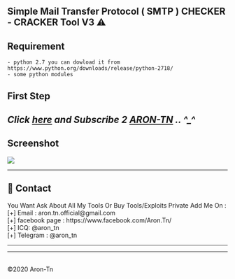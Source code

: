 ## Simple Mail Transfer Protocol ( SMTP ) CHECKER - CRACKER Tool V3 ⚠️


**Requirement**
----------

```
- python 2.7 you can dowload it from https://www.python.org/downloads/release/python-2718/
- some python modules
```

**First Step**
----------
*Click <a href="https://www.youtube.com/AronTnXofficial">here</a> and Subscribe 2 <a href="https://www.youtube.com/AronTnXofficial">ARON-TN</a> .. ^_^*
----------
<h2><h2>Screenshot</h2></h2>
<img src="https://i.imgur.com/Nb4IqT7.png" style="max-width:100%;">

<hr>
<h2>📧 Contact</h2>
<lh3>You Want Ask About All My Tools Or Buy Tools/Exploits Private Add Me On : </h3><br>
 [+] Email : aron.tn.official@gmail.com<br>[+] facebook page : https://www.facebook.com/Aron.Tn/<br>[+] ICQ: @aron_tn<br>[+] Telegram : @aron_tn
<hr>
<hr>


<br>©2020 Aron-Tn
